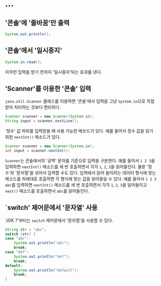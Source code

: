 # ...

## '콘솔'에 '줄바꿈'만 출력

```java
System.out.println();
```

## '콘솔'에서 '일시중지'

```java
System.in.read();
```

아무런 입력을 받기 전까지 '일시중지'되는 효과를 낸다.

## 'Scanner'를 이용한 '콘솔' 입력

`java.util.Scanner` 클래스를 이용하면 '콘솔'에서 입력을 그냥 `System.in`으로 직접 받아 처리하는 것보다 편리하다.

```java
Scanner scanner = new Scanner(System.in);
String input = scanner.nextLine();
```

'정수' 값 따위를 입력받을 때 사용 가능한 메쏘드가 있다. 예를 들어서 정수 값을 읽기 위한 `nextInt()` 메소드가 있다.

```java
Scanner scanner = new Scanner(System.in);
int input = scanner.nextInt();
```

`Scanner`는 콘솔에서의 '공백' 문자를 기준으로 입력을 구분한다. 예를 들어서 `1 2 3`을 입력하면 `nextInt()` 메소드를 세 번 호출하면서
각각 `1`, `2`, `3`을 읽어들인다. 물론 '정수'와 '문자열'을 섞어서 입력할 수도 있다. 입력에서 읽어 들이려는 데이터 형식에 맞는 메소드를 차례대로 호출하면
각 형식에 맞는 값을 읽어들일 수 있다. 예를 들어서 `1 2 3 abc`를 입력하면 `nextInt()` 메소드를 세 번 호출하면서 각각 `1`, `2`, `3`을 읽어들이고
`next()` 메소드를 호출하면서 `abc`를 읽어들인다.

## `switch' 제어문에서 '문자열' 사용

'JDK 7'부터는 `switch` 제어문에서 '문자열'을 사용할 수 있다.

```java
String str = "abc";
switch (str) {
case "abc":
    System.out.println("abc");
    break;
case "def":
    System.out.println("def");
    break;
default:
    System.out.println("default");
    break;
}
```

